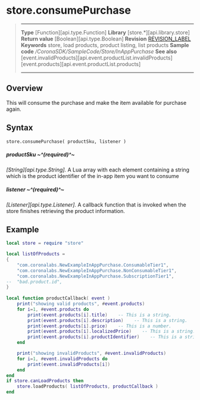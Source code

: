 
# store.consumePurchase

> --------------------- ------------------------------------------------------------------------------------------
> __Type__              [Function][api.type.Function]
> __Library__           [store.*][api.library.store]
> __Return value__      [Boolean][api.type.Boolean]
> __Revision__          [REVISION_LABEL](REVISION_URL)
> __Keywords__          store, load products, product listing, list products
> __Sample code__       */CoronaSDK/SampleCode/Store/InAppPurchase*
> __See also__          [event.invalidProducts][api.event.productList.invalidProducts]<br/>[event.products][api.event.productList.products]
> --------------------- ------------------------------------------------------------------------------------------


## Overview

This will consume the purchase and make the item available for purchase again.

## Syntax

	store.consumePurchase( productSku, listener )

##### productSku ~^(required)^~
_[String][api.type.String]._ A Lua array with each element containing a string which is the product identifier of the in-app item you want to consume

##### listener ~^(required)^~
_[Listener][api.type.Listener]._ A callback function that is invoked when the store finishes retrieving the product information.

## Example

`````lua
local store = require "store"

local listOfProducts = 
{
    "com.coronalabs.NewExampleInAppPurchase.ConsumableTier1",
    "com.coronalabs.NewExampleInAppPurchase.NonConsumableTier1",
    "com.coronalabs.NewExampleInAppPurchase.SubscriptionTier1",
--  "bad.product.id",
}
 
local function productCallback( event )
    print("showing valid products", #event.products)
    for i=1, #event.products do
        print(event.products[i].title)    -- This is a string.
        print(event.products[i].description)    -- This is a string.
        print(event.products[i].price)    -- This is a number.
        print(event.products[i].localizedPrice)    -- This is a string.
        print(event.products[i].productIdentifier)    -- This is a string.
    end

    print("showing invalidProducts", #event.invalidProducts)
    for i=1, #event.invalidProducts do
		print(event.invalidProducts[i])
    end
end
if store.canLoadProducts then
    store.loadProducts( listOfProducts, productCallback )
end
`````
